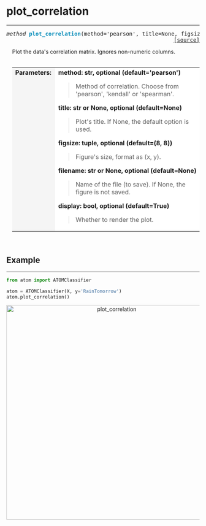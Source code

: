 # plot_correlation
------------------

<a name="atom"></a>
<pre><em>method</em> <strong style="color:#008AB8">plot_correlation</strong>(method='pearson', title=None, figsize=(8, 8), filename=None, display=True)
<div align="right"><a href="https://github.com/tvdboom/ATOM/blob/master/atom/plots.py#L2545">[source]</a></div></pre>
<div style="padding-left:3%">
Plot the data's correlation matrix. Ignores non-numeric columns.
<br /><br />
<table width="100%">
<tr>
<td width="15%" style="vertical-align:top; background:#F5F5F5;"><strong>Parameters:</strong></td>
<td width="75%" style="background:white;">
<strong>method: str, optional (default='pearson')</strong>
<blockquote>
Method of correlation. Choose from 'pearson', 'kendall' or 'spearman'.
</blockquote>
<strong>title: str or None, optional (default=None)</strong>
<blockquote>
Plot's title. If None, the default option is used.
</blockquote>
<strong>figsize: tuple, optional (default=(8, 8))</strong>
<blockquote>
Figure's size, format as (x, y).
</blockquote>
<strong>filename: str or None, optional (default=None)</strong>
<blockquote>
Name of the file (to save). If None, the figure is not saved.
</blockquote>
<strong>display: bool, optional (default=True)</strong>
<blockquote>
Whether to render the plot.
</blockquote>
</tr>
</table>
</div>
<br />


## Example
----------

```python
from atom import ATOMClassifier

atom = ATOMClassifier(X, y='RainTomorrow')
atom.plot_correlation()
```
<div align="center">
    <img src="/img/plots/plot_correlation.png" alt="plot_correlation" width="560" height="560"/>
</div>
